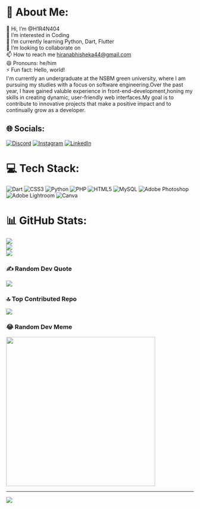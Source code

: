 # 💫 About Me:
👋 Hi, I’m @H1R4N404<br>👀 I’m interested in Coding<br>🌱 I’m currently learning Python, Dart, Flutter<br>💞️ I’m looking to collaborate on<br>📫 How to reach me hiranabhisheka44@gmail.com<br>😄 Pronouns: he/him<br>⚡ Fun fact: Hello, world!<br>
I'm currently an undergraduate at the NSBM green university, where I am pursuing my studies with a focus on software engineering.Over the past year, I have gained valuble experience in front-end-development,honing my skills in creating dynamic, user-friendly web interfaces.My goal is to contribute to innovative projects that make a positive impact and to continually grow as a developer.


## 🌐 Socials:
[![Discord](https://img.shields.io/badge/Discord-%237289DA.svg?logo=discord&logoColor=white)](https://discord.gg/abhi3218) [![Instagram](https://img.shields.io/badge/Instagram-%23E4405F.svg?logo=Instagram&logoColor=white)](https://instagram.com/mr_lofyy) [![LinkedIn](https://img.shields.io/badge/LinkedIn-%230077B5.svg?logo=linkedin&logoColor=white)](https://linkedin.com/in/hiran-abhisheka-3bb78b303 ) 

# 💻 Tech Stack:
![Dart](https://img.shields.io/badge/dart-%230175C2.svg?style=for-the-badge&logo=dart&logoColor=white) ![CSS3](https://img.shields.io/badge/css3-%231572B6.svg?style=for-the-badge&logo=css3&logoColor=white) ![Python](https://img.shields.io/badge/python-3670A0?style=for-the-badge&logo=python&logoColor=ffdd54) ![PHP](https://img.shields.io/badge/php-%23777BB4.svg?style=for-the-badge&logo=php&logoColor=white) ![HTML5](https://img.shields.io/badge/html5-%23E34F26.svg?style=for-the-badge&logo=html5&logoColor=white) ![MySQL](https://img.shields.io/badge/mysql-4479A1.svg?style=for-the-badge&logo=mysql&logoColor=white) ![Adobe Photoshop](https://img.shields.io/badge/adobe%20photoshop-%2331A8FF.svg?style=for-the-badge&logo=adobe%20photoshop&logoColor=white) ![Adobe Lightroom](https://img.shields.io/badge/Adobe%20Lightroom-31A8FF.svg?style=for-the-badge&logo=Adobe%20Lightroom&logoColor=white) ![Canva](https://img.shields.io/badge/Canva-%2300C4CC.svg?style=for-the-badge&logo=Canva&logoColor=white)
# 📊 GitHub Stats:
![](https://github-readme-stats.vercel.app/api?username=H1R4N404&theme=radical&hide_border=false&include_all_commits=false&count_private=false)<br/>
![](https://github-readme-streak-stats.herokuapp.com/?user=H1R4N404&theme=radical&hide_border=false)<br/>
![](https://github-readme-stats.vercel.app/api/top-langs/?username=H1R4N404&theme=radical&hide_border=false&include_all_commits=false&count_private=false&layout=compact)

### ✍️ Random Dev Quote
![](https://quotes-github-readme.vercel.app/api?type=horizontal&theme=radical)

### 🔝 Top Contributed Repo
![](https://github-contributor-stats.vercel.app/api?username=H1R4N404&limit=5&theme=radical&combine_all_yearly_contributions=true)

### 😂 Random Dev Meme
<img src='https://memer-new.vercel.app/' style="height: 400px;"/>

---
[![](https://visitcount.itsvg.in/api?id=H1R4N404&icon=0&color=0)](https://visitcount.itsvg.in)

<!-- Proudly created with GPRM ( https://gprm.itsvg.in ) -->
